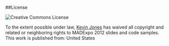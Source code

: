 ##License

![Creative Commons License](http://i.creativecommons.org/p/zero/1.0/88x31.png "Creative Commons License")

To the extent possible under law, [Kevin Jones](http://vcsjones.com) has waived all copyright and related or neighboring rights to MADExpo 2012 slides and code samples. This work is published from: United States